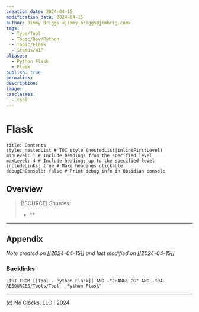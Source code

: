 ```yaml
---
creation_date: 2024-04-15
modification_date: 2024-04-15
author: Jimmy Briggs <jimmy.briggs@jimbrig.com>
tags:
  - Type/Tool
  - Topic/Dev/Python
  - Topic/Flask
  - Status/WIP
aliases:
  - Python Flask
  - Flask
publish: true
permalink:
description:
image:
cssclasses:
  - tool
---
```



# Flask

```table-of-contents
title: Contents 
style: nestedList # TOC style (nestedList|inlineFirstLevel)
minLevel: 1 # Include headings from the specified level
maxLevel: 4 # Include headings up to the specified level
includeLinks: true # Make headings clickable
debugInConsole: false # Print debug info in Obsidian console
```

## Overview

> [!SOURCE] Sources:
> - **

***

## Appendix

*Note created on [[2024-04-15]] and last modified on [[2024-04-15]].*

### Backlinks

```dataview
LIST FROM [[Tool - Python Flask]] AND -"CHANGELOG" AND -"04-RESOURCES/Tools/Tool - Python Flask"
```

***

(c) [No Clocks, LLC](https://github.com/noclocks) | 2024